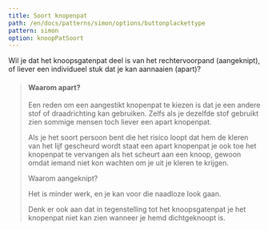 ```yaml
---
title: Soort knopenpat
path: /en/docs/patterns/simon/options/buttonplackettype
pattern: simon
option: knoopPatSoort
---
```


Wil je dat het knoopsgatenpat deel is van het rechtervoorpand (aangeknipt), of liever een individueel stuk dat je kan aannaaien (apart)?

> #### Waarom apart?
> 
> Een reden om een aangestikt knopenpat te kiezen is dat je een andere stof of draadrichting kan gebruiken. Zelfs als je dezelfde stof gebruikt zien sommige mensen toch liever een apart knopenpat.
> 
> Als je het soort persoon bent die het risico loopt dat hem de kleren van het lijf gescheurd wordt staat een apart knopenpat je ook toe het knopenpat te vervangen als het scheurt aan een knoop, gewoon omdat iemand niet kon wachten om je uit je kleren te krijgen.
> 
> Waarom aangeknipt?
> 
> Het is minder werk, en je kan voor die naadloze look gaan.
> 
> Denk er ook aan dat in tegenstelling tot het knoopsgatenpat je het knopenpat niet kan zien wanneer je hemd dichtgeknoopt is.
